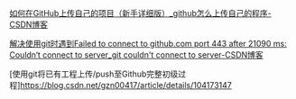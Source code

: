 
[如何在GitHub上传自己的项目（新手详细版）_github怎么上传自己的程序-CSDN博客](https://blog.csdn.net/weixin_43629813/article/details/113824388)

[解决使用git时遇到Failed to connect to github.com port 443 after 21090 ms: Couldn‘t connect to server_git couldn&#39;t connect to server-CSDN博客](https://blog.csdn.net/qq_40296909/article/details/134285451)

[使用git将已有工程上传/push至Github完整初级过程]https://blog.csdn.net/gzn00417/article/details/104173147